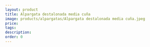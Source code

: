 ```yaml
---
layout: product
title: Alpargata destalonada media cuña
image: products/alpargatas/Alpargata destalonada media cuña.jpeg
price: 
tags: 
description: 
order: 0
---
```

